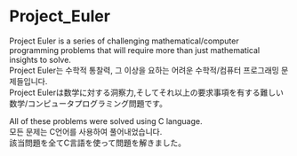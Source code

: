# Project_Euler
Project Euler is a series of challenging mathematical/computer programming problems that will require more than just mathematical insights to solve.  
Project Euler는 수학적 통찰력, 그 이상을 요하는 어려운 수학적/컴퓨터 프로그래밍 문제들입니다.  
Project Eulerは数学に対する洞察力,そしてそれ以上の要求事項を有する難しい数学/コンピュータプログラミング問題です。  

All of these problems were solved using C language.  
모든 문제는 C언어를 사용하여 풀어내었습니다.  
該当問題を全てC言語を使って問題を解きました。

